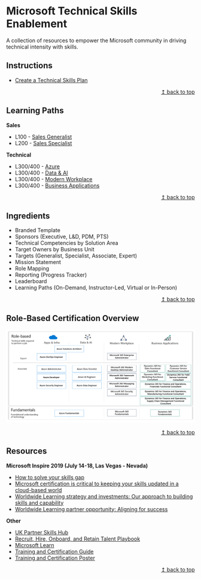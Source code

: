 # Microsoft Technical Skills Enablement
A collection of resources to empower the Microsoft community in driving technical intensity with skills.

## Instructions
* [Create a Technical Skills Plan](guides/01-setup-template.md)

<div align="right"><a href="#microsoft-technical-skills-enablement">↥ back to top</a></div>

## Learning Paths
**Sales**
* L100 - [Sales Generalist](https://aka.ms/skills-plan/s1)
* L200 - [Sales Specialist](https://aka.ms/skills-plan/s2)

**Technical**
* L300/400 - [Azure](https://aka.ms/skills-plan/az)
* L300/400 - [Data & AI](https://aka.ms/skills-plan/da)
* L300/400 - [Modern Workplace](https://aka.ms/skills-plan/mw)
* L300/400 - [Business Applications](https://aka.ms/skills-plan/ba)

<div align="right"><a href="#microsoft-technical-skills-enablement">↥ back to top</a></div>

## Ingredients
* Branded Template
* Sponsors (Executive, L&D, PDM, PTS)
* Technical Competencies by Solution Area
* Target Owners by Business Unit
* Targets (Generalist, Specialist, Associate, Expert)
* Mission Statement
* Role Mapping
* Reporting (Progress Tracker)
* Leaderboard
* Learning Paths (On-Demand, Instructor-Led, Virtual or In-Person)

<div align="right"><a href="#microsoft-technical-skills-enablement">↥ back to top</a></div>

## Role-Based Certification Overview
[![alt text](images/img-training-cert-roadmap.png "Training and Certification Roadmap")](../../raw/master/images/img-training-cert-roadmap.png) 

<div align="right"><a href="#microsoft-technical-skills-enablement">↥ back to top</a></div>

## Resources
**Microsoft Inspire 2019 (July 14-18, Las Vegas - Nevada)**  
* [How to solve your skills gap](https://myinspire.microsoft.com/sessions/7112d75b-f0c6-4f49-b369-939efe893102)
* [Microsoft certification is critical to keeping your skills updated in a cloud-based world](https://myinspire.microsoft.com/sessions/bb862e48-7249-4065-93a1-2771f29d1083)
* [Worldwide Learning strategy and investments: Our approach to building skills and capability](https://myinspire.microsoft.com/sessions/3fd9a6ff-5994-4eff-ba6c-0f4009e7fcd9)
* [Worldwide Learning partner opportunity: Aligning for success](https://myinspire.microsoft.com/sessions/78e45cba-2705-4701-8235-b4c554678eab)

**Other**
* [UK Partner Skills Hub](https://partner.microsoft.com/en-gb/training/partnerskills)
* [Recruit, Hire, Onboard, and Retain Talent Playbook](https://partner.microsoft.com/en-us/campaigns/recruit-hire-onboard-playbook)
* [Microsoft Learn](https://aka.ms/learn)
* [Training and Certification Guide](https://query.prod.cms.rt.microsoft.com/cms/api/am/binary/RWtQJJ)
* [Training and Certification Poster](https://query.prod.cms.rt.microsoft.com/cms/api/am/binary/RE2PjDI)

<div align="right"><a href="#microsoft-technical-skills-enablement">↥ back to top</a></div>